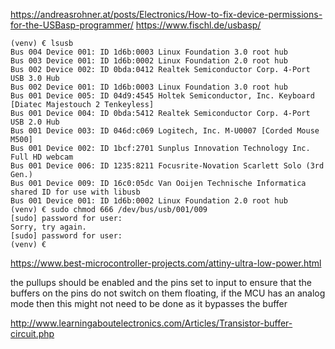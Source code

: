 https://andreasrohner.at/posts/Electronics/How-to-fix-device-permissions-for-the-USBasp-programmer/
https://www.fischl.de/usbasp/

```text
(venv) € lsusb
Bus 004 Device 001: ID 1d6b:0003 Linux Foundation 3.0 root hub
Bus 003 Device 001: ID 1d6b:0002 Linux Foundation 2.0 root hub
Bus 002 Device 002: ID 0bda:0412 Realtek Semiconductor Corp. 4-Port USB 3.0 Hub
Bus 002 Device 001: ID 1d6b:0003 Linux Foundation 3.0 root hub
Bus 001 Device 005: ID 04d9:4545 Holtek Semiconductor, Inc. Keyboard [Diatec Majestouch 2 Tenkeyless]
Bus 001 Device 004: ID 0bda:5412 Realtek Semiconductor Corp. 4-Port USB 2.0 Hub
Bus 001 Device 003: ID 046d:c069 Logitech, Inc. M-U0007 [Corded Mouse M500]
Bus 001 Device 002: ID 1bcf:2701 Sunplus Innovation Technology Inc. Full HD webcam
Bus 001 Device 006: ID 1235:8211 Focusrite-Novation Scarlett Solo (3rd Gen.)
Bus 001 Device 009: ID 16c0:05dc Van Ooijen Technische Informatica shared ID for use with libusb
Bus 001 Device 001: ID 1d6b:0002 Linux Foundation 2.0 root hub
(venv) € sudo chmod 666 /dev/bus/usb/001/009
[sudo] password for user:
Sorry, try again.
[sudo] password for user:
(venv) €
```

https://www.best-microcontroller-projects.com/attiny-ultra-low-power.html

the pullups should be enabled and the pins set to input to ensure that the
buffers on the pins do not switch on them floating, if the MCU has an analog
mode then this might not need to be done as it bypasses the buffer

http://www.learningaboutelectronics.com/Articles/Transistor-buffer-circuit.php

